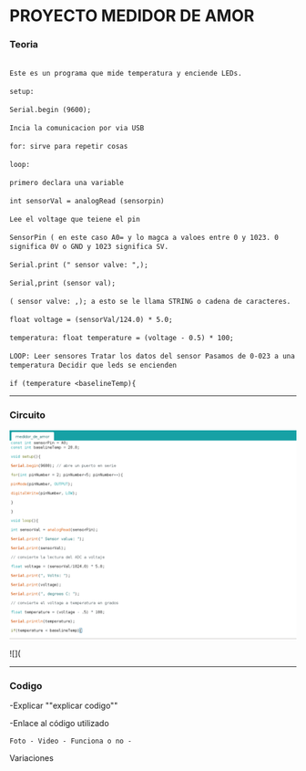 # PROYECTO MEDIDOR DE AMOR

### Teoria

```

Este es un programa que mide temperatura y enciende LEDs.

setup:

Serial.begin (9600);

Incia la comunicacion por via USB

for: sirve para repetir cosas

loop:

primero declara una variable

int sensorVal = analogRead (sensorpin)

Lee el voltage que teiene el pin

SensorPin ( en este caso A0= y lo magca a valoes entre 0 y 1023. 0 significa 0V o GND y 1023 significa SV.

Serial.print (" sensor valve: ",);

Serial,print (sensor val);

( sensor valve: ,); a esto se le llama STRING o cadena de caracteres.

float voltage = (sensorVal/124.0) * 5.0;

temperatura: float temperature = (voltage - 0.5) * 100;

LOOP: Leer sensores Tratar los datos del sensor Pasamos de 0-023 a una temperatura Decidir que leds se encienden

if (temperature <baselineTemp){

```

---

### Circuito

![](https://raw.githubusercontent.com/Baultek/Arduino/main/imagenes%20arduino/Captura%20de%20pantalla%20de%202021-10-26%2014-04-21.png)

![](

---

### Codigo

-Explicar ""explicar codigo""

-Enlace al código utilizado

    Foto - Video - Funciona o no -

Variaciones
